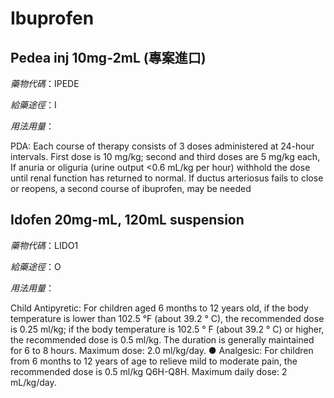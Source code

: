 # Ibuprofen

## Pedea inj 10mg-2mL (專案進口)

*藥物代碼*：IPEDE

*給藥途徑*：I

*用法用量*：

PDA: Each course of therapy consists of 3 doses administered at 24-hour intervals. First dose is 10 mg/kg; second and third doses are 5 mg/kg each, If anuria or oliguria (urine output <0.6 mL/kg per hour) withhold the dose until renal function has returned to normal. If ductus arteriosus fails to close or reopens, a second course of ibuprofen, may be needed

## Idofen 20mg-mL, 120mL suspension

*藥物代碼*：LIDO1

*給藥途徑*：O

*用法用量*：

Child
Antipyretic:
For children aged 6 months to 12 years old, if the body temperature is lower than 102.5 °F (about 39.2 ° C), the recommended dose is 0.25 ml/kg; if the body temperature is 102.5 ° F (about 39.2 ° C) or higher, the recommended dose is 0.5 ml/kg. The duration is generally maintained for 6 to 8 hours. Maximum dose: 2.0 ml/kg/day.
● Analgesic:
For children from 6 months to 12 years of age to relieve mild to moderate pain, the recommended dose is 0.5 ml/kg Q6H-Q8H. Maximum daily dose: 2 mL/kg/day.

